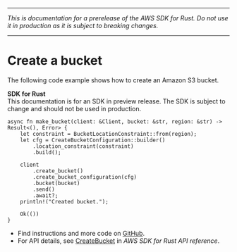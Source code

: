 --------

 *This is documentation for a prerelease of the AWS SDK for Rust\. Do not use it in production as it is subject to breaking changes\.* 

--------

# Create a bucket<a name="s3_CreateBucket_rust_topic"></a>

The following code example shows how to create an Amazon S3 bucket\.

**SDK for Rust**  
This documentation is for an SDK in preview release\. The SDK is subject to change and should not be used in production\.
  

```
async fn make_bucket(client: &Client, bucket: &str, region: &str) -> Result<(), Error> {
    let constraint = BucketLocationConstraint::from(region);
    let cfg = CreateBucketConfiguration::builder()
        .location_constraint(constraint)
        .build();

    client
        .create_bucket()
        .create_bucket_configuration(cfg)
        .bucket(bucket)
        .send()
        .await?;
    println!("Created bucket.");

    Ok(())
}
```
+  Find instructions and more code on [GitHub](https://github.com/awsdocs/aws-doc-sdk-examples/tree/main/.rust_alpha/s3#code-examples)\. 
+  For API details, see [CreateBucket](https://awslabs.github.io/aws-sdk-rust/) in *AWS SDK for Rust API reference*\. 